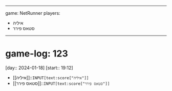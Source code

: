 
---
game: NetRunner
players:
  - איליה
  - סטאס פירר

---


# game-log: 123

[day:: 2024-01-18] [start:: 19:12]
- [[איליה]]::`INPUT[text:score["איליה"]]`
- [[סטאס פירר]]::`INPUT[text:score["סטאס פירר"]]`
